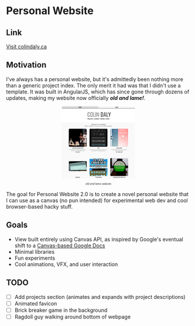 # Personal Website

## Link

[Visit colindaly.ca](https://colindaly.ca)

## Motivation

I've always has a personal website, but it's admittedly been nothing more than a generic project index. The only merit it had was that I didn't use a template. It was built in AngularJS, which has since gone through dozens of updates, making my website now officially **_old and lame!_**.

<p align=center>
<img src=./img/personal_website_lame.PNG width='200'/>
<span style="font-size:0.5em"><br/><i>old and lame website</i></span>
</p>

The goal for Personal Website 2.0 is to create a novel personal website that I can use as a canvas (no pun intended) for experimental web dev and cool browser-based hacky stuff.

## Goals

- View built entirely using Canvas API, as inspired by Google's eventual shift to a [Canvas-based Google Docs](https://workspaceupdates.googleblog.com/2021/05/Google-Docs-Canvas-Based-Rendering-Update.html)
- Minimal libraries
- Fun experiments
- Cool animations, VFX, and user interaction

## TODO
- [ ] Add projects section (animates and expands with project descriptions)
- [ ] Animated favicon
- [ ] Brick breaker game in the background
- [ ] Ragdoll guy walking around bottom of webpage